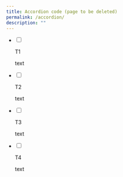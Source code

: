 ```yaml
---
title: Accordion code (page to be deleted)
permalink: /accordion/
description: ""
---
```


<ul class="jekyllcodex_accordion">
<li>

<input id="accordion1" type="checkbox">

<label for="accordion1">T1</label>

<div>

<p> 

text	

</p>

</div>

</li>
<li>

<input id="accordion2" type="checkbox">

<label for="accordion2">T2 </label>
<div>

<p>
	
text
	
</p>

</div>

</li>
	
<li>
<input id="accordion3" type="checkbox">

<label for="accordion3">T3</label>

<div>
<p>

text
</p>

</div>

<li>

<input id="accordion4" type="checkbox">

<label for="accordion4">T4</label>

<div>

<p>
text	
</p>

	
</div>

</li>